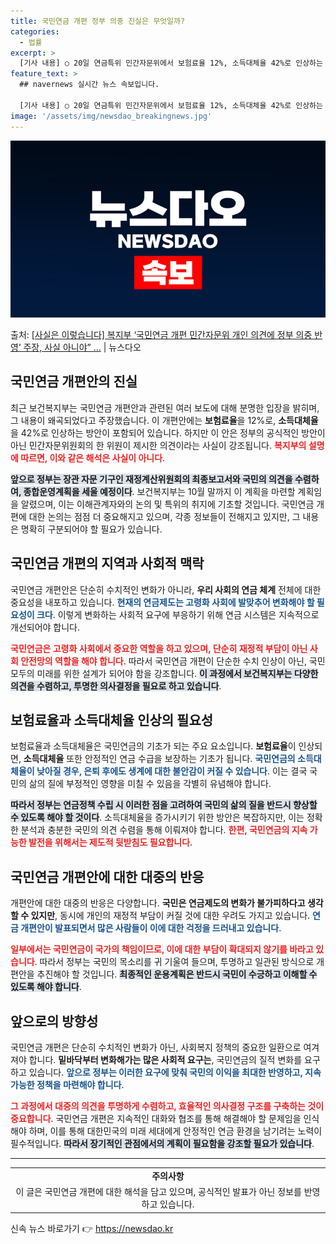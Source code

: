 ```yaml
---
title: 국민연금 개편 정부 의중 진실은 무엇일까?
categories:
  - 법률
excerpt: >
  [기사 내용] ○ 20일 연금특위 민간자문위에서 보험료율 12%, 소득대체율 42%로 인상하는 안을 검토하였…
feature_text: >
  ## navernews 실시간 뉴스 속보입니다.

  [기사 내용] ○ 20일 연금특위 민간자문위에서 보험료율 12%, 소득대체율 42%로 인상하는 안을 검토하였…
image: '/assets/img/newsdao_breakingnews.jpg'
---
```


![뉴스다오 속보](/assets/img/newsdao_breakingnews.jpg)

<p>출처: <a href="https://newsdao.kr/2016" rel="dofollow">[사실은 이렇습니다] 복지부 ‘국민연금 개편 민간자문위 개인 의견에 정부 의중 반영’ 주장, 사실 아니야” …</a> | 뉴스다오</p>

<h2 data-ke-size="size26">국민연금 개편안의 진실</h2>

<p data-ke-size="size16">최근 보건복지부는 국민연금 개편안과 관련된 여러 보도에 대해 분명한 입장을 밝히며, 그 내용이 왜곡되었다고 주장했습니다. 이 개편안에는 <b>보험료율</b>을 12%로, <b>소득대체율</b>을 42%로 인상하는 방안이 포함되어 있습니다. 하지만 이 안은 정부의 공식적인 방안이 아닌 민간자문위원회의 한 위원이 제시한 의견이라는 사실이 강조됩니다. <b><span style="color: #ee2323;">복지부의 설명에 따르면, 이와 같은 해석은 사실이 아니다</span></b>.</p>

<p data-ke-size="size16"><b><span style="background-color: #21538527;">앞으로 정부는 장관 자문 기구인 재정계산위원회의 최종보고서와 국민의 의견을 수렴하여, 종합운영계획을 세울 예정이다</span></b>. 보건복지부는 10월 말까지 이 계획을 마련할 계획임을 알렸으며, 이는 이해관계자와의 논의 및 특위의 취지에 기초할 것입니다. 국민연금 개편에 대한 논의는 점점 더 중요해지고 있으며, 각종 정보들이 전해지고 있지만, 그 내용은 명확히 구분되어야 할 필요가 있습니다.</p>

<p data-ke-size="size16"></p>

<h2 data-ke-size="size26">국민연금 개편의 지역과 사회적 맥락</h2>

<p data-ke-size="size16">국민연금 개편안은 단순히 수치적인 변화가 아니라, <b>우리 사회의 연금 체계</b> 전체에 대한 중요성을 내포하고 있습니다. <b><span style="color: #1a5490;">현재의 연금제도는 고령화 사회에 발맞추어 변화해야 할 필요성이 크다</span></b>. 이렇게 변화하는 사회적 요구에 부응하기 위해 연금 시스템은 지속적으로 개선되어야 합니다.</p>

<p data-ke-size="size16"><b><span style="color: #ee2323;">국민연금은 고령화 사회에서 중요한 역할을 하고 있으며, 단순히 재정적 부담이 아닌 사회 안전망의 역할을 해야 합니다</span></b>. 따라서 국민연금 개편이 단순한 수치 인상이 아닌, 국민 모두의 미래를 위한 설계가 되어야 함을 강조합니다. <b><span style="background-color: #21538527;">이 과정에서 보건복지부는 다양한 의견을 수렴하고, 투명한 의사결정을 필요로 하고 있습니다</span></b>.</p>

<p data-ke-size="size16"></p>

<h2 data-ke-size="size26">보험료율과 소득대체율 인상의 필요성</h2>

<p data-ke-size="size16">보험료율과 소득대체율은 국민연금의 기초가 되는 주요 요소입니다. <b>보험료율</b>이 인상되면, <b>소득대체율</b> 또한 안정적인 연금 수급을 보장하는 기초가 됩니다. <b><span style="color: #1a5490;">국민연금의 소득대체율이 낮아질 경우, 은퇴 후에도 생계에 대한 불안감이 커질 수 있습니다</span></b>. 이는 결국 국민의 삶의 질에 부정적인 영향을 미칠 수 있음을 각별히 유념해야 합니다.</p>

<p data-ke-size="size16"><b><span style="background-color: #21538527;">따라서 정부는 연금정책 수립 시 이러한 점을 고려하여 국민의 삶의 질을 반드시 향상할 수 있도록 해야 할 것이다</span></b>. 소득대체율을 증가시키기 위한 방안은 복잡하지만, 이는 정확한 분석과 충분한 국민의 의견 수렴을 통해 이뤄져야 합니다. <b><span style="color: #ee2323;">한편, 국민연금의 지속 가능한 발전을 위해서는 제도적 뒷받침도 필요합니다</span></b>.</p>

<p data-ke-size="size16"></p>

<h2 data-ke-size="size26">국민연금 개편안에 대한 대중의 반응</h2>

<p data-ke-size="size16">개편안에 대한 대중의 반응은 다양합니다. <b>국민은 연금제도의 변화가 불가피하다고 생각할 수 있지만</b>, 동시에 개인의 재정적 부담이 커질 것에 대한 우려도 가지고 있습니다. <b><span style="color: #1a5490;">연금 개편안이 발표되면서 많은 사람들이 이에 대한 걱정을 드러내고 있습니다</span></b>.</p>

<p data-ke-size="size16"><b><span style="color: #ee2323;">일부에서는 국민연금이 국가의 책임이므로, 이에 대한 부담이 확대되지 않기를 바라고 있습니다</span></b>. 따라서 정부는 국민의 목소리를 귀 기울여 들으며, 투명하고 일관된 방식으로 개편안을 추진해야 할 것입니다. <b><span style="background-color: #21538527;">최종적인 운용계획은 반드시 국민이 수긍하고 이해할 수 있도록 해야 합니다</span></b>.</p>

<p data-ke-size="size16"></p>

<h2 data-ke-size="size26">앞으로의 방향성</h2>

<p data-ke-size="size16">국민연금 개편은 단순히 수치적인 변화가 아닌, 사회복지 정책의 중요한 일환으로 여겨져야 합니다. <b>밑바닥부터 변화해가는 많은 사회적 요구는</b>, 국민연금의 질적 변화를 요구하고 있습니다. <b><span style="color: #1a5490;">앞으로 정부는 이러한 요구에 맞춰 국민의 이익을 최대한 반영하고, 지속 가능한 정책을 마련해야 합니다</span></b>.</p>

<p data-ke-size="size16"><b><span style="color: #ee2323;">그 과정에서 대중의 의견을 투명하게 수렴하고, 효율적인 의사결정 구조를 구축하는 것이 중요합니다</span></b>. 국민연금 개편은 지속적인 대화와 협조를 통해 해결해야 할 문제임을 인식해야 하며, 이를 통해 대한민국의 미래 세대에게 안정적인 연금 환경을 남기려는 노력이 필수적입니다. <b><span style="background-color: #21538527;">따라서 장기적인 관점에서의 계획이 필요함을 강조할 필요가 있습니다</span></b>.</p>

<p data-ke-size="size16"></p>

<hr>

<table style="width: 100%; border-collapse: collapse;">
    <tr>
        <td style="text-align: center; height: 17px;"><b>주의사항</b></td>
    </tr>
    <tr>
        <td style="text-align: center; height: 17px;">이 글은 국민연금 개편에 대한 해석을 담고 있으며, 공식적인 발표가 아닌 정보를 반영하고 있습니다.</td>
    </tr>
</table> 

신속 뉴스 바로가기 👉 <a href="https://newsdao.kr" rel="dofollow">https://newsdao.kr</a>



